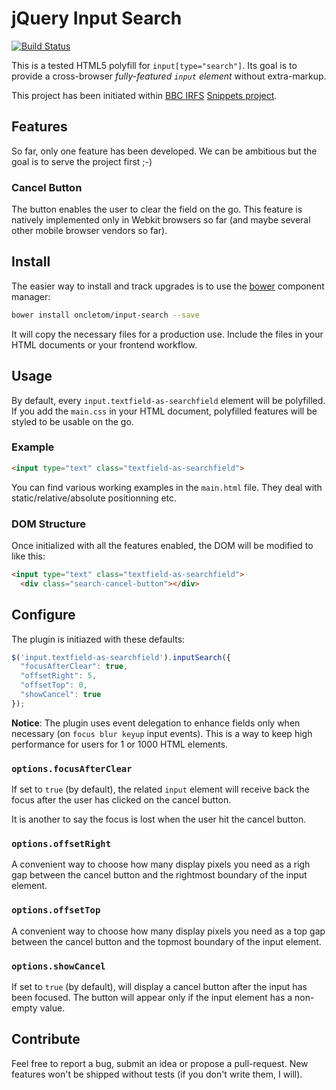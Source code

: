# jQuery Input Search

[![Build Status](https://travis-ci.org/oncletom/input-search.png?branch=master)](https://travis-ci.org/oncletom/input-search)

This is a tested HTML5 polyfill for `input[type="search"]`.
Its goal is to provide a cross-browser *fully-featured `input` element* without extra-markup.

This project has been initiated within
[BBC IRFS](http://bbc.co.uk/rd/irfs.html) [Snippets project](http://www.bbc.co.uk/rd/projects/snippets).

## Features

So far, only one feature has been developed. We can be ambitious but the goal
is to serve the project first ;-)

### Cancel Button

The button enables the user to clear the field on the go.
This feature is natively implemented only in Webkit browsers so far (and
maybe several other mobile browser vendors so far).


## Install

The easier way to install and track upgrades is to use the [bower](https://github.com/twitter/bower) component manager:

```bash
bower install oncletom/input-search --save
```

It will copy the necessary files for a production use.
Include the files in your HTML documents or your frontend workflow.


## Usage

By default, every `input.textfield-as-searchfield` element will be polyfilled.
If you add the `main.css` in your HTML document, polyfilled features will be styled to be usable on the go.

### Example

```html
<input type="text" class="textfield-as-searchfield">
```

You can find various working examples in the `main.html` file. They deal with static/relative/absolute positionning
etc.

### DOM Structure

Once initialized with all the features enabled, the DOM will be modified to like this:

```html
<input type="text" class="textfield-as-searchfield">
  <div class="search-cancel-button"></div>
```


## Configure

The plugin is initiazed with these defaults:

```javascript
$('input.textfield-as-searchfield').inputSearch({
  "focusAfterClear": true,
  "offsetRight": 5,
  "offsetTop": 0,
  "showCancel": true
});
```

**Notice**: The plugin uses event delegation to enhance fields only when necessary (on `focus blur keyup` input
events).
This is a way to keep high performance for users for 1 or 1000 HTML elements.


### `options.focusAfterClear`

If set to `true` (by default), the related `input` element will receive back
the focus after the user has clicked on the cancel button.

It is another to say the focus is lost when the user hit the cancel button.

### `options.offsetRight`

A convenient way to choose how many display pixels you need as a righ gap between
the cancel button and the rightmost boundary of the input element.

### `options.offsetTop`

A convenient way to choose how many display pixels you need as a top gap between
the cancel button and the topmost boundary of the input element.

### `options.showCancel`

If set to `true` (by default), will display a cancel button after the input
has been focused. The button will appear only if the input element has a
non-empty value.

## Contribute

Feel free to report a bug, submit an idea or propose a pull-request.
New features won't be shipped without tests (if you don't write them, I will).
